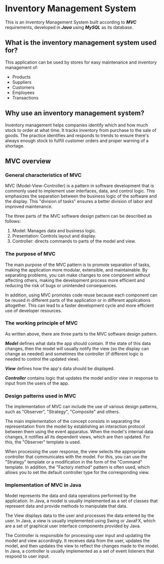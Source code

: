 # Inventory Management System

This is an Inventory Management System built according to ***MVC*** requirements, developed in ***Java*** using ***MySQL*** as its database.

## What is the inventory management system used for?

This application can be used by stores for easy maintenance and inventory management of:
- Products
- Suppliers
- Customers
- Employees
- Transactions

## Why use an inventory management system?

Inventory management helps companies identify which and how much stock to order at what time. It tracks inventory from purchase to the sale of goods. The practice identifies and responds to trends to ensure there's always enough stock to fulfill customer orders and proper warning of a shortage.

## MVC overview

### General characteristics of MVC

MVC (Model-View-Controller) is a pattern in software development that is commonly used to implement user interfaces, data, and control logic. This emphasizes the separation between the business logic of the software and the display. This "division of tasks" ensures a better division of labor and improved maintenance.

The three parts of the MVC software design pattern can be described as follows:
1. Model: Manages data and business logic.
2. Presentation: Controls layout and display.
3. Controller: directs commands to parts of the model and view.

### The purpose of MVC

The main purpose of the MVC pattern is to promote separation of tasks, making the application more modular, extensible, and maintainable. By separating problems, you can make changes to one component without affecting others, making the development process more efficient and reducing the risk of bugs or unintended consequences.

In addition, using MVC promotes code reuse because each component can be reused in different parts of the application or in different applications altogether. This can lead to a faster development cycle and more efficient use of developer resources.

### The working principle of MVC

As written above, there are three parts to the MVC software design pattern.

***Model*** defines what data the app should contain. If the state of this data changes, then the model will usually notify the view (so the display can change as needed) and sometimes the controller (if different logic is needed to control the updated view).

***View*** defines how the app's data should be displayed.

***Controller*** contains logic that updates the model and/or view in response to input from the users of the app.

### Design patterns used in MVC

The implementation of MVC can include the use of various design patterns, such as "Observer", "Strategy", "Composite" and others.

The main implementation of the concept consists in separating the representation from the model by establishing an interaction protocol between them using the event apparatus. When the model's internal data changes, it notifies all its dependent views, which are then updated. For this, the "Observer" template is used.

When processing the user response, the view selects the appropriate controller that communicates with the model. For this, you can use the "Strategy" template or a modification in the form of the "Command" template. In addition, the "Factory method" pattern is often used, which allows you to set the default controller type for the corresponding view.

### Implementation of MVC in Java

Model represents the data and data operations performed by the application. In Java, a model is usually implemented as a set of classes that represent data and provide methods to manipulate that data.

The View displays data to the user and processes the data entered by the user. In Java, a view is usually implemented using Swing or JavaFX, which are a set of graphical user interface components provided by Java.

The Controller is responsible for processing user input and updating the model and view accordingly. It receives data from the user, updates the model, and then updates the view to reflect the changes made to the model. In Java, a controller is usually implemented as a set of event listeners that respond to user input.